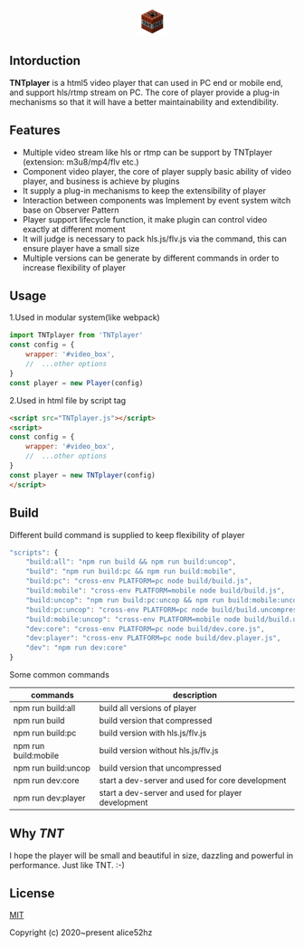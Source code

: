 <p align="center"><img src="https://raw.githubusercontent.com/alice52hz/TNTplayer/master/tnt.png" alt="TNTplayer" style="zoom:50%;" /></p>

## Intorduction
**TNTplayer** is a html5 video player that can used in PC end or mobile end, and support hls/rtmp stream on PC. The core of player provide a plug-in mechanisms so that it will have a better maintainability and extendibility.

## Features

- Multiple video stream like hls or rtmp can be support by TNTplayer (extension: m3u8/mp4/flv etc.)
- Component video player, the core of player supply basic ability of video player, and business is achieve by plugins
- It supply a plug-in mechanisms to keep the extensibility of player
- Interaction between components was Implement by event system witch base on Observer Pattern
- Player support lifecycle function, it make plugin can control video exactly at different moment
- It will judge is necessary to pack hls.js/flv.js via the command, this can ensure player have a small size
- Multiple versions can be generate by different commands in order to increase flexibility of player

## Usage

1.Used in modular system(like webpack)

```js
import TNTplayer from 'TNTplayer'
const config = {
    wrapper: '#video_box',
    //	...other options
}
const player = new Player(config)
```

2.Used in html file by script tag

```html
<script src="TNTplayer.js"></script>
<script>
const config = {
    wrapper: '#video_box',
    //	...other options
}
const player = new TNTplayer(config)
</script>
```

## Build

Different build command is supplied to keep flexibility of player

```js
"scripts": {
    "build:all": "npm run build && npm run build:uncop",
    "build": "npm run build:pc && npm run build:mobile",
    "build:pc": "cross-env PLATFORM=pc node build/build.js",
    "build:mobile": "cross-env PLATFORM=mobile node build/build.js",
    "build:uncop": "npm run build:pc:uncop && npm run build:mobile:uncop",
    "build:pc:uncop": "cross-env PLATFORM=pc node build/build.uncompressed.js",
    "build:mobile:uncop": "cross-env PLATFORM=mobile node build/build.uncompressed.js",
    "dev:core": "cross-env PLATFORM=pc node build/dev.core.js",
    "dev:player": "cross-env PLATFORM=pc node build/dev.player.js",
    "dev": "npm run dev:core"
}
```

Some common commands

| commands             | description                                        |
| -------------------- | -------------------------------------------------- |
| npm run build:all    | build all versions of player                       |
| npm run build        | build version that compressed                      |
| npm run build:pc     | build version with hls.js/flv.js                   |
| npm run build:mobile | build version without hls.js/flv.js                |
| npm run build:uncop  | build version that uncompressed                    |
| npm run dev:core     | start a dev-server and used for core development   |
| npm run dev:player   | start a dev-server and used for player development |

## Why *TNT*

I hope the player will be small and beautiful in size,  dazzling and powerful in performance.  Just like TNT. :-)

## License

[MIT](http://opensource.org/licenses/MIT)

Copyright (c) 2020~present alice52hz 